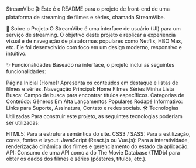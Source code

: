 StreamVibe 🎬
Este é o README para o projeto de front-end de uma plataforma de streaming de filmes e séries, chamada StreamVibe.

📌 Sobre o Projeto
O StreamVibe é uma interface de usuário (UI) para um serviço de streaming. O objetivo deste projeto é replicar a experiência visual e de navegação de plataformas populares como Netflix, HBO Max, etc. Ele foi desenvolvido com foco em um design moderno, responsivo e intuitivo.

✨ Funcionalidades
Baseado na interface, o projeto inclui as seguintes funcionalidades:

Página Inicial (Home): Apresenta os conteúdos em destaque e listas de filmes e séries.
Navegação Principal:
Home
Filmes
Séries
Minha Lista
Busca: Campo de busca para encontrar títulos específicos.
Categorias de Conteúdo:
Gêneros
Em Alta
Lançamentos
Populares
Rodapé Informativo: Links para Suporte, Assinatura, Contato e redes sociais.
🛠️ Tecnologias Utilizadas
Para construir este projeto, as seguintes tecnologias poderiam ser utilizadas:

HTML5: Para a estrutura semântica do site.
CSS3 / SASS: Para a estilização, cores, fontes e layout.
JavaScript (React.js ou Vue.js): Para a interatividade, renderização dinâmica dos filmes e gerenciamento do estado da aplicação.
API: Consumo de uma API como a do The Movie Database (TMDb) para obter os dados dos filmes e séries (pôsteres, títulos, etc.).
